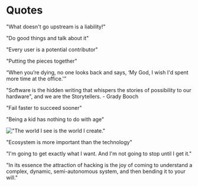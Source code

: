 Quotes
======

"What doesn't go upstream is a liability!"

"Do good things and talk about it"

"Every user is a potential contributor"

"Putting the pieces together"

“When you’re dying, no one looks back and says, ‘My God, I wish I'd spent more time at the office.'”

"Software is the hidden writing that whispers the stories of possibility to our hardware", and we are the Storytellers. - Grady Booch

"Fail faster to succeed sooner"

"Being a kid has nothing to do with age"

!["The world I see is the world I create."](https://pbs.twimg.com/media/CkPi79-UYAE4Whp.jpg:large)

"Ecosystem is more important than the technology"

"I'm going to get exactly what I want. And I'm not going to stop until I get it."

"In its essence the attraction of hacking is the joy of coming to understand a complex, dynamic, semi-autonomous system, and then bending it to your will."
